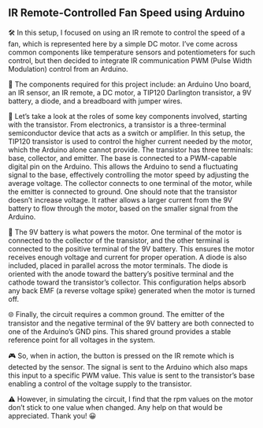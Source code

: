 ## IR Remote-Controlled Fan Speed using Arduino

🛠️ In this setup, I focused on using an IR remote to control the speed of a fan, which is represented here by a simple DC motor. I’ve come across common components like temperature sensors and potentiometers for such control, but then decided to integrate IR communication PWM (Pulse Width Modulation) control from an Arduino.

🔧 The components required for this project include: an Arduino Uno board, an IR sensor, an IR remote, a DC motor, a TIP120 Darlington transistor, a 9V battery, a diode, and a breadboard with jumper wires.

📘 Let’s take a look at the roles of some key components involved, starting with the transistor. From electronics, a transistor is a three-terminal semiconductor device that acts as a switch or amplifier. In this setup, the TIP120 transistor is used to control the higher current needed by the motor, which the Arduino alone cannot provide. The transistor has three terminals: base, collector, and emitter. The base is connected to a PWM-capable digital pin on the Arduino. This allows the Arduino to send a fluctuating signal to the base, effectively controlling the motor speed by adjusting the average voltage. The collector connects to one terminal of the motor, while the emitter is connected to ground. One should note that the transistor doesn’t increase voltage. It rather allows a larger current from the 9V battery to flow through the motor, based on the smaller signal from the Arduino.

🔋 The 9V battery is what powers the motor. One terminal of the motor is connected to the collector of the transistor, and the other terminal is connected to the positive terminal of the 9V battery. This ensures the motor receives enough voltage and current for proper operation. A diode is also included, placed in parallel across the motor terminals. The diode is oriented with the anode toward the battery’s positive terminal and the cathode toward the transistor’s collector. This configuration helps absorb any back EMF (a reverse voltage spike) generated when the motor is turned off.

🌐 Finally, the circuit requires a common ground. The emitter of the transistor and the negative terminal of the 9V battery are both connected to one of the Arduino’s GND pins. This shared ground provides a stable reference point for all voltages in the system.

🎮 So, when in action, the button is pressed on the IR remote which is detected by the sensor. The signal is sent to the Arduino which also maps this input to a specific PWM value. This value is sent to the transistor’s base enabling a control of the voltage supply to the transistor.

⚠️ However, in simulating the circuit, I find that the rpm values on the motor don’t stick to one value when changed. Any help on that would be appreciated. Thank you! 😀


